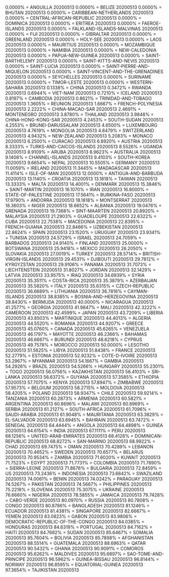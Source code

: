 0.0000% = ANGUILLA 20200513 
0.0000% = BELIZE 20200513 
0.0000% = BHUTAN 20200513 
0.0000% = CARIBBEAN-NETHERLANDS 20200513 
0.0000% = CENTRAL-AFRICAN-REPUBLIC 20200513 
0.0000% = DOMINICA 20200513 
0.0000% = ERITREA 20200513 
0.0000% = FAEROE-ISLANDS 20200513 
0.0000% = FALKLAND-ISLANDS-MALVINAS 20200513 
0.0000% = FIJI 20200513 
0.0000% = GIBRALTAR 20200513 
0.0000% = GREENLAND 20200513 
0.0000% = HOLY-SEE 20200513 
0.0000% = LAOS 20200513 
0.0000% = MAURITIUS 20200513 
0.0000% = MOZAMBIQUE 20200513 
0.0000% = NAMIBIA 20200513 
0.0000% = NEW-CALEDONIA 20200513 
0.0000% = PAPUA-NEW-GUINEA 20200513 
0.0000% = SAINT-BARTHELEMY 20200513 
0.0000% = SAINT-KITTS-AND-NEVIS 20200513 
0.0000% = SAINT-LUCIA 20200513 
0.0000% = SAINT-PIERRE-AND-MIQUELON 20200513 
0.0000% = SAINT-VINCENT-AND-THE-GRENADINES 20200513 
0.0000% = SEYCHELLES 20200513 
0.0000% = SURINAME 20200513 
0.0000% = TIMOR-LESTE 20200513 
0.0000% = WESTERN-SAHARA 20200513 
0.1338% = CHINA 20200513 
0.3472% = RWANDA 20200513 
0.6944% = VIET-NAM 20200513 
0.7210% = ICELAND 20200513 
0.8197% = CAMBODIA 20200513 
0.8621% = TRINIDAD-AND-TOBAGO 20200513 
1.3605% = REUNION 20200513 
1.6667% = FRENCH-POLYNESIA 20200513 
2.2222% = CHINA-MACAO-SAR 20200513 
2.4691% = MONTENEGRO 20200513 
3.8780% = THAILAND 20200513 
3.9848% = CHINA-HONG-KONG-SAR 20200513 
4.2453% = SOUTH-SUDAN 20200513 
4.2553% = BRUNEI-DARUSSALAM 20200513 
4.6500% = LUXEMBOURG 20200513 
4.7619% = MONGOLIA 20200513 
4.8479% = SWITZERLAND 20200513 
4.9432% = NEW-ZEALAND 20200513 
5.2083% = MONACO 20200513 
6.2500% = CURACAO 20200513 
6.8920% = AUSTRIA 20200513 
8.3333% = TURKS-AND-CAICOS-ISLANDS 20200513 
8.5526% = UGANDA 20200513 
8.9109% = ARUBA 20200513 
8.9623% = AUSTRALIA 20200513 
9.1408% = CHANNEL-ISLANDS 20200513 
9.4103% = SOUTH-KOREA 20200513 
9.6654% = NEPAL 20200513 
10.5505% = GERMANY 20200513 
11.0059% = IRELAND 20200513 
11.3445% = MADAGASCAR 20200513 
11.4114% = ISLE-OF-MAN 20200513 
12.0000% = ANTIGUA-AND-BARBUDA 20200513 
13.1140% = CROATIA 20200513 
13.1818% = TAIWAN 20200513 
13.3333% = MALTA 20200513 
14.4001% = DENMARK 20200513 
15.3846% = SAINT-MARTIN 20200513 
16.1070% = IRAN 20200513 
16.8000% = STATE-OF-PALESTINE 20200513 
17.5641% = BURKINA-FASO 20200513 
17.9790% = ANDORRA 20200513 
18.1818% = MONTSERRAT 20200513 
18.3603% = NIGER 20200513 
18.6652% = ALBANIA 20200513 
19.0476% = GRENADA 20200513 
19.7368% = SINT-MAARTEN 20200513 
20.8920% = MALAYSIA 20200513 
21.2903% = GUADELOUPE 20200513 
22.6322% = CUBA 20200513 
22.7538% = MACEDONIA 20200513 
22.8395% = FRENCH-GUIANA 20200513 
22.8466% = UZBEKISTAN 20200513 
22.8624% = SPAIN 20200513 
23.1520% = URUGUAY 20200513 
23.9341% = TUNISIA 20200513 
24.5729% = ISRAEL 20200513 
24.7059% = BARBADOS 20200513 
24.9140% = FINLAND 20200513 
25.0000% = BOTSWANA 20200513 
25.9418% = MEXICO 20200513 
26.2050% = SLOVAKIA 20200513 
27.0019% = TURKEY 20200513 
28.5714% = BRITISH-VIRGIN-ISLANDS 20200513 
29.4531% = DJIBOUTI 20200513 
29.7812% = KYRGYZSTAN 20200513 
29.9106% = PANAMA 20200513 
31.7073% = LIECHTENSTEIN 20200513 
31.8027% = JORDAN 20200513 
32.1429% = LATVIA 20200513 
33.9575% = IRAQ 20200513 
34.6939% = SYRIA 20200513 
35.3511% = COSTA-RICA 20200513 
35.3879% = AZERBAIJAN 20200513 
35.5820% = ITALY 20200513 
35.6315% = CZECH-REPUBLIC 20200513 
36.6689% = LITHUANIA 20200513 
36.7816% = CAYMAN-ISLANDS 20200513 
38.8385% = BOSNIA-AND-HERZEGOVINA 20200513 
38.8430% = BERMUDA 20200513 
40.0000% = NICARAGUA 20200513 
41.2577% = GEORGIA 20200513 
41.9847% = MALI 20200513 
42.3222% = CAMEROON 20200513 
42.4599% = JAPAN 20200513 
43.7209% = LIBERIA 20200513 
43.8503% = MARTINIQUE 20200513 
44.4013% = ALGERIA 20200513 
44.5520% = ROMANIA 20200513 
44.9207% = GREECE 20200513 
45.0760% = CANADA 20200513 
45.6265% = VENEZUELA 20200513 
46.1797% = MAYOTTE 20200513 
46.2366% = BAHAMAS 20200513 
46.6667% = BURUNDI 20200513 
48.6218% = CYPRUS 20200513 
49.7578% = MOROCCO 20200513 
50.0000% = LESOTHO 20200513 
51.5625% = LIBYA 20200513 
51.8438% = FRANCE 20200513 
52.2779% = ESTONIA 20200513 
52.9232% = COTE-D-IVOIRE 20200513 
53.2967% = MYANMAR 20200513 
54.1667% = GAMBIA 20200513 
54.2926% = BRAZIL 20200513 
54.5266% = HUNGARY 20200513 
55.2301% = TOGO 20200513 
56.0756% = KAZAKHSTAN 20200513 
56.4103% = SRI-LANKA 20200513 
56.6372% = GUYANA 20200513 
57.3585% = ETHIOPIA 20200513 
57.7075% = KENYA 20200513 
57.8947% = ZIMBABWE 20200513 
57.9573% = BELGIUM 20200513 
58.2715% = MOLDOVA 20200513 
58.4205% = POLAND 20200513 
58.9347% = CHILE 20200513 
59.9214% = TANZANIA 20200513 
60.2873% = ARMENIA 20200513 
60.5821% = ARGENTINA 20200513 
60.8696% = MALAWI 20200513 
60.8969% = SERBIA 20200513 
61.2127% = SOUTH-AFRICA 20200513 
61.7096% = SAUDI-ARABIA 20200513 
61.9048% = MAURITANIA 20200513 
63.3829% = EL-SALVADOR 20200513 
63.6945% = BAHRAIN 20200513 
63.7472% = SENEGAL 20200513 
64.4444% = ANGOLA 20200513 
64.4898% = GUINEA 20200513 
64.6154% = INDIA 20200513 
67.1111% = PERU 20200513 
68.1256% = UNITED-ARAB-EMIRATES 20200513 
68.4128% = DOMINICAN-REPUBLIC 20200513 
68.8272% = SAN-MARINO 20200513 
68.9922% = CHAD 20200513 
69.7475% = OMAN 20200513 
70.4289% = LEBANON 20200513 
70.4652% = SWEDEN 20200513 
70.6577% = BELARUS 20200513 
70.9534% = ZAMBIA 20200513 
71.6020% = KUWAIT 20200513 
71.7523% = EGYPT 20200513 
71.7731% = COLOMBIA 20200513 
71.7890% = SIERRA-LEONE 20200513 
71.8676% = BULGARIA 20200513 
72.8459% = US 20200513 
73.2436% = INDONESIA 20200513 
73.6842% = SWAZILAND 20200513 
74.0061% = BENIN 20200513 
74.0242% = PARAGUAY 20200513 
74.5267% = PAKISTAN 20200513 
74.5667% = PHILIPPINES 20200513 
75.2218% = SLOVENIA 20200513 
75.3075% = UKRAINE 20200513 
76.6660% = NIGERIA 20200513 
78.5855% = JAMAICA 20200513 
79.7428% = CABO-VERDE 20200513 
80.0970% = RUSSIA 20200513 
80.7808% = CONGO 20200513 
80.8786% = BANGLADESH 20200513 
81.1246% = ECUADOR 20200513 
81.4381% = SINGAPORE 20200513 
82.6667% = YEMEN 20200513 
83.0823% = GABON 20200513 
83.9806% = DEMOCRATIC-REPUBLIC-OF-THE-CONGO 20200513 
84.0385% = HONDURAS 20200513 
84.6319% = PORTUGAL 20200513 
84.7162% = HAITI 20200513 
84.7682% = SUDAN 20200513 
85.6467% = SOMALIA 20200513 
85.7604% = BOLIVIA 20200513 
85.7898% = AFGHANISTAN 20200513 
88.5514% = GUATEMALA 20200513 
88.6963% = QATAR 20200513 
90.5432% = GHANA 20200513 
90.9091% = COMOROS 20200513 
95.6262% = MALDIVES 20200513 
95.6897% = SAO-TOME-AND-PRINCIPE 20200513 
96.5962% = GUINEA-BISSAU 20200513 
96.8144% = NORWAY 20200513 
96.8595% = EQUATORIAL-GUINEA 20200513 
97.3654% = TAJIKISTAN 20200513 
